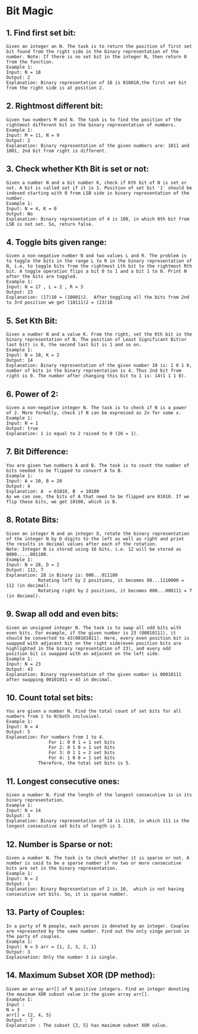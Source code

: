 # Bit Magic

## 1. Find first set bit:
    Given an integer an N. The task is to return the position of first set bit found from the right side in the binary representation of the number. Note: If there is no set bit in the integer N, then return 0 from the function.  
    Example 1:
    Input: N = 18
    Output: 2
    Explanation: Binary representation of 18 is 010010,the first set bit from the right side is at position 2.

## 2. Rightmost different bit:
    Given two numbers M and N. The task is to find the position of the rightmost different bit in the binary representation of numbers.
    Example 1: 
    Input: M = 11, N = 9
    Output: 2
    Explanation: Binary representation of the given numbers are: 1011 and 1001, 2nd bit from right is different.

## 3. Check whether Kth Bit is set or not:
    Given a number N and a bit number K, check if Kth bit of N is set or not. A bit is called set if it is 1. Position of set bit '1' should be indexed starting with 0 from LSB side in binary representation of the number.
    Example 1:
    Input: N = 4, K = 0
    Output: No  
    Explanation: Binary representation of 4 is 100, in which 0th bit from LSB is not set. So, return false.

## 4. Toggle bits given range:
    Given a non-negative number N and two values L and R. The problem is to toggle the bits in the range L to R in the binary representation of N, i.e, to toggle bits from the rightmost Lth bit to the rightmost Rth bit. A toggle operation flips a bit 0 to 1 and a bit 1 to 0. Print N after the bits are toggled.
    Example 1:
    Input: N = 17 , L = 2 , R = 3
    Output: 23
    Explanation: (17)10 = (10001)2.  After toggling all the bits from 2nd to 3rd position we get (10111)2 = (23)10
    
## 5. Set Kth Bit:
    Given a number N and a value K. From the right, set the Kth bit in the binary representation of N. The position of Least Significant Bit(or last bit) is 0, the second last bit is 1 and so on. 
    Example 1:
    Input: N = 10, K = 2
    Output: 14
    Explanation: Binary representation of the given number 10 is: 1 0 1 0, number of bits in the binary reprsentation is 4. Thus 2nd bit from right is 0. The number after changing this bit to 1 is: 14(1 1 1 0).

## 6. Power of 2:
    Given a non-negative integer N. The task is to check if N is a power of 2. More formally, check if N can be expressed as 2x for some x.
    Example 1:
    Input: N = 1
    Output: true
    Explanation: 1 is equal to 2 raised to 0 (20 = 1).

## 7. Bit Difference:
    You are given two numbers A and B. The task is to count the number of bits needed to be flipped to convert A to B.
    Example 1:
    Input: A = 10, B = 20
    Output: 4
    Explanation: A  = 01010, B  = 10100
    As we can see, the bits of A that need to be flipped are 01010. If we flip these bits, we get 10100, which is B.

## 8. Rotate Bits:
    Given an integer N and an integer D, rotate the binary representation of the integer N by D digits to the left as well as right and print the results in decimal values after each of the rotation.
    Note: Integer N is stored using 16 bits. i.e. 12 will be stored as 0000.....001100.
    Example 1:  
    Input: N = 28, D = 2
    Output: 112, 7
    Explanation: 28 in Binary is: 000...011100
                Rotating left by 2 positions, it becomes 00...1110000 = 112 (in decimal).
                Rotating right by 2 positions, it becomes 000...000111 = 7 (in decimal).

## 9. Swap all odd and even bits:
    Given an unsigned integer N. The task is to swap all odd bits with even bits. For example, if the given number is 23 (00010111), it should be converted to 43(00101011). Here, every even position bit is swapped with adjacent bit on the right side(even position bits are highlighted in the binary representation of 23), and every odd position bit is swapped with an adjacent on the left side.
    Example 1:
    Input: N = 23
    Output: 43
    Explanation: Binary representation of the given number is 00010111 after swapping 00101011 = 43 in decimal.

## 10. Count total set bits:
    You are given a number N. Find the total count of set bits for all numbers from 1 to N(both inclusive).
    Example 1:
    Input: N = 4
    Output: 5
    Explanation: For numbers from 1 to 4.
                    For 1: 0 0 1 = 1 set bits
                    For 2: 0 1 0 = 1 set bits
                    For 3: 0 1 1 = 2 set bits
                    For 4: 1 0 0 = 1 set bits
                Therefore, the total set bits is 5.

## 11. Longest consecutive ones:
    Given a number N. Find the length of the longest consecutive 1s in its binary representation.
    Example 1:
    Input: N = 14
    Output: 3
    Explanation: Binary representation of 14 is 1110, in which 111 is the longest consecutive set bits of length is 3.

## 12. Number is Sparse or not:
    Given a number N. The task is to check whether it is sparse or not. A number is said to be a sparse number if no two or more consecutive bits are set in the binary representation.
    Example 1:
    Input: N = 2
    Output: 1
    Explanation: Binary Representation of 2 is 10,  which is not having consecutive set bits. So, it is sparse number.

## 13. Party of Couples:
    In a party of N people, each person is denoted by an integer. Couples are represented by the same number. Find out the only singe person in the party of couples.
    Example 1:
    Input: N = 5 arr = {1, 2, 3, 2, 1}
    Output: 3
    Explaination: Only the number 3 is single.

## 14. Maximum Subset XOR (DP method):
    Given an array arr[] of N positive integers. Find an integer denoting the maximum XOR subset value in the given array arr[].
    Example 1:
    Input : 
    N = 3
    arr[] = {2, 4, 5}
    Output : 7
    Explanation : The subset {2, 5} has maximum subset XOR value.